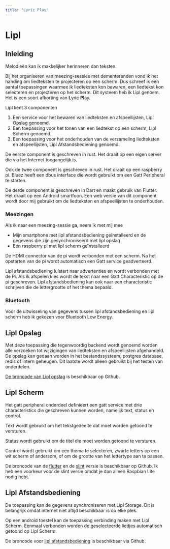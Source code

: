 ```yaml
---
title: "Lyric Play"
---
```


# Lipl

## Inleiding

Melodieën kan ik makkelijker herinneren dan teksten.

Bij het organiseren van meezing-sessies met dementerenden vond ik het handing om liedteksten te projecteren op een scherm. Dus schreef ik een aantal toepassingen waarmee ik liedteksten kon bewaren, een liedtekst kon selecteren en projecteren op het scherm. Dit systeem heb ik Lipl genoem. Het is een soort afkorting van **L**yr**i**c **Pl**ay.

Lipl kent 3 componenten

1. Een service voor het bewaren van liedteksten en afspeellijsten, Lipl Opslag genoemd.
2. Een toepassing voor het tonen van een liedtekst op een scherm, Lipl Scherm genoemd.
3. Een toepassing voor het onderhouden van de verzameling liedteksten en afspeellijsten, Lipl Afstandsbediening genoemd.

De eerste component is geschreven in rust. Het draait op een eigen server die via het Internet toegangelijk is.

Ook de twee component is geschreven in rust. Het draait op een raspberry pi. 
Bluez heeft een dbus interface die wordt gebruikt om een Gatt Peripheral te starten.

De derde component is geschreven in Dart en maakt gebruik van Flutter. Het draait op een Android smartfoon. 
Een web versie van dit component wordt door mij gebruikt om de liedteksten en afspeellijsten te onderhouden.

### Meezingen

Als ik naar een meezing-sessie ga, neem ik met mij mee
- Mijn smartphone met lipl afstandsbediening geïnstalleerd en de gegevens die zijn gesynchroniseerd met lipl opslag
- Een raspberry pi met lipl scherm geïnstalleerd

De HDMI connector van de pi wordt verbonden met een scherm. Na het opstarten van de pi wordt automatisch een Gatt service geadverteerd.

Lipl afstandsbediening luistert naar advertenties en wordt verbonden met de Pi. Als ik afspelen kies wordt de tekst naar een Gatt Characteristic op de pi geschreven. Lipl afstandsbediening kan ook naar een characteristic schrijven die de lettergrootte of het thema bepaald.

### Bluetooth

Voor de uitwisseling van gegevens tussen lipl afstandsbediening en lipl scherm heb ik gekozen voor Bluetooth Low Energy. 

## Lipl Opslag

Met deze toepassing die tegenwoordig backend wordt genoemd worden alle verzoeken tot wijzigingen van liedteksten en afspeellijsten afgehandeld. De opslag kan gedaan worden in het bestandssysteem, postgres database, redis of intern geheugen. Dit laatste wordt alleen gebruikt bij het testen van onderdelen.

[De broncode van Lipl opslag](https://www.github.com/paulusminus/lipl-storage) is beschikbaar op Github.


## Lipl Scherm

Het gatt peripheral onderdeel definieert een gatt service met drie characteristics die geschreven kunnen worden, namelijk text, status en control.

Text wordt gebruikt om het tekstgedeelte dat moet worden getoond te versturen.

Status wordt gebruikt om de titel die moet worden getoond te versturen.

Control wordt gebruikt om een thema te selecteren, zwarte letters op een wit scherm of andersom, of om de grootte van het lettertype aan te passen.

De broncode van de [flutter] en de [slint] versie is beschikbaar op Github. Ik heb een voorkeur voor de slint versie omdat je dan alleen Raspbian Lite nodig hebt.


## Lipl Afstandsbediening

De toepassing kan de gegevens synchroniseren met Lipl Storage. Dit is belangrijk omdat internet niet altijd beschikbaar is op elke plek.

Op een android toestel kan de toepassing verbinding maken met Lipl Scherm.
Eenmaal verbonden worden de geselecteerde liedjes automatisch getoond op Lipl Scherm.

De broncode voor [lipl afstandsbediening] is beschikbaar via Github.


[lipl afstandsbediening]: https://www.github.com/paulusminus/lipl-control
[flutter]: https://www.github.com/paulusminus/lipl-display-flutter
[slint]: https://www.github.com/paulusminus/lipl-display
